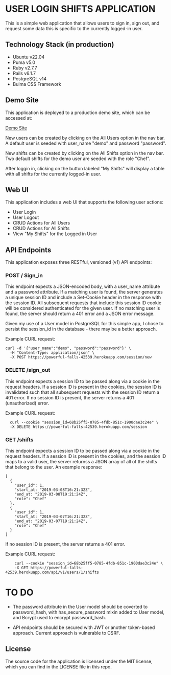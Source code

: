 # USER LOGIN SHIFTS APPLICATION

This is a simple web application that allows users to sign in, sign out, and request some data this is specific to the currently logged-in user.

## Technology Stack (in production)

* Ubuntu v22.04 
* Puma v5.0
* Ruby v2.7.7
* Rails v6.1.7
* PostgreSQL v14
* Bulma CSS Framework

## Demo Site

This application is deployed to a production demo site, which can be accessed at:

[Demo Site](https://powerful-falls-42539.herokuapp.com/)

New users can be created by clicking on the All Users option in the nav bar. A default user is seeded with user_name "demo" and password "password".

New shifts can be created by clicking on the All Shifts option in the nav bar. Two default shifts for the demo user are seeded with the role "Chef".

After loggin in, clicking on the button labeled "My Shifts" will display a table with all shifts for the currently logged-in user.

## Web UI

This application includes a web UI that supports the following user actions:

* User Login
* User Logout
* CRUD Actions for All Users
* CRUD Actions for All Shifts
* View "My Shifts" for the Logged in User

## API Endpoints

This application exposes three RESTful, versioned (v1) API endpoints:

### POST / Sign_in

This endpoint expects a JSON-encoded body, with a user_name attribute and a password attribute. If a matching user is found, the server generates a unique session ID and include a Set-Cookie header in the response with the session ID. All subsequent requests that include this session ID cookie will be considered authenticated for the given user. If no matching user is found, the server should return a 401 error and a JSON error message.

Given my use of a User model in PostgreSQL for this simple app, I chose to persist the session_id in the database - there may be a better approach.

Example CURL request:
```
curl -d '{"user_name":"demo", "password":"password"}' \
  -H "Content-Type: application/json" \ 
  -X POST https://powerful-falls-42539.herokuapp.com/session/new
```

### DELETE /sign_out

This endpoint expects a session ID to be passed along via a cookie in the request headers. If a session ID is present in the cookies, the session ID is invalidated such that all subsequent requests with the session ID return a 401 error. If no session ID is present, the server returns a 401 (unauthorized) error.

Example CURL request:
```
  curl --cookie "session_id=68b25ff5-0785-4fdb-851c-1900dae3c24e" \
  -X DELETE https://powerful-falls-42539.herokuapp.com/session
```
### GET /shifts

This endpoint expects a session ID to be passed along via a cookie in the request headers. If a session ID is present in the cookies, and the session ID maps to a valid user, the server returnss a JSON array of all of the shifts that belong to the user. An example response:

```
[
  {
    "user_id": 1,
    "start_at: "2019-03-08T16:21:32Z",
    "end_at: "2019-03-08T19:21:24Z",
    "role": "Chef"
  },
  {
    "user_id": 1,
    "start_at: "2019-03-07T16:21:32Z",
    "end_at: "2019-03-07T19:21:24Z",
    "role": "Chef"
  }
]
```

If no session ID is present, the server returns a 401 error.

Example CURL request:
```
    curl --cookie "session_id=68b25ff5-0785-4fdb-851c-1900dae3c24e" \
    -X GET https://powerful-falls-42539.herokuapp.com/api/v1/users/1/shifts
```

# TO DO

* The password attribute in the User model should be coverted to password_hash, with has_secure_password mixin added to User model, and Bcrypt used to encrypt password_hash.

* API endpoints should be secured with JWT or another token-based approach. Current approach is vulnerable to CSRF.

## License

The source code for the application is licensed under the MIT license, which you can find in the LICENSE file in this repo.
